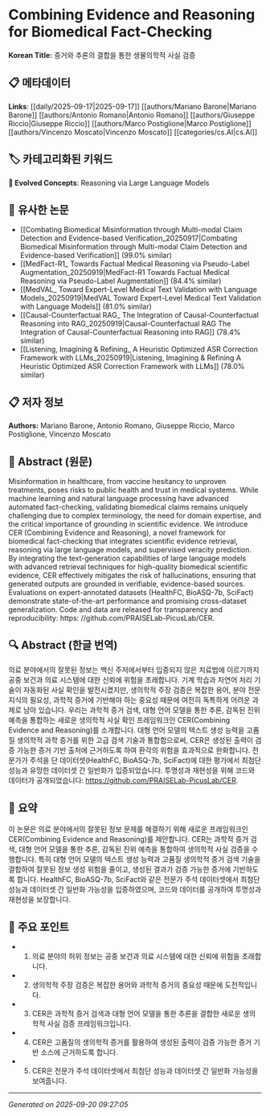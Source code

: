 # Combining Evidence and Reasoning for Biomedical Fact-Checking

**Korean Title:** 증거와 추론의 결합을 통한 생물의학적 사실 검증

## 📋 메타데이터

**Links**: [[daily/2025-09-17|2025-09-17]] [[authors/Mariano Barone|Mariano Barone]] [[authors/Antonio Romano|Antonio Romano]] [[authors/Giuseppe Riccio|Giuseppe Riccio]] [[authors/Marco Postiglione|Marco Postiglione]] [[authors/Vincenzo Moscato|Vincenzo Moscato]] [[categories/cs.AI|cs.AI]]

## 🏷️ 카테고리화된 키워드
**🚀 Evolved Concepts**: Reasoning via Large Language Models

## 🔗 유사한 논문
- [[Combating Biomedical Misinformation through Multi-modal Claim Detection and Evidence-based Verification_20250917|Combating Biomedical Misinformation through Multi-modal Claim Detection and Evidence-based Verification]] (99.0% similar)
- [[MedFact-R1_ Towards Factual Medical Reasoning via Pseudo-Label Augmentation_20250919|MedFact-R1 Towards Factual Medical Reasoning via Pseudo-Label Augmentation]] (84.4% similar)
- [[MedVAL_ Toward Expert-Level Medical Text Validation with Language Models_20250919|MedVAL Toward Expert-Level Medical Text Validation with Language Models]] (81.0% similar)
- [[Causal-Counterfactual RAG_ The Integration of Causal-Counterfactual Reasoning into RAG_20250919|Causal-Counterfactual RAG The Integration of Causal-Counterfactual Reasoning into RAG]] (78.4% similar)
- [[Listening, Imagining & Refining_ A Heuristic Optimized ASR Correction Framework with LLMs_20250919|Listening, Imagining & Refining A Heuristic Optimized ASR Correction Framework with LLMs]] (78.0% similar)

## 📋 저자 정보

**Authors:** Mariano Barone, Antonio Romano, Giuseppe Riccio, Marco Postiglione, Vincenzo Moscato

## 📄 Abstract (원문)

Misinformation in healthcare, from vaccine hesitancy to unproven treatments,
poses risks to public health and trust in medical systems. While machine
learning and natural language processing have advanced automated fact-checking,
validating biomedical claims remains uniquely challenging due to complex
terminology, the need for domain expertise, and the critical importance of
grounding in scientific evidence. We introduce CER (Combining Evidence and
Reasoning), a novel framework for biomedical fact-checking that integrates
scientific evidence retrieval, reasoning via large language models, and
supervised veracity prediction. By integrating the text-generation capabilities
of large language models with advanced retrieval techniques for high-quality
biomedical scientific evidence, CER effectively mitigates the risk of
hallucinations, ensuring that generated outputs are grounded in verifiable,
evidence-based sources. Evaluations on expert-annotated datasets (HealthFC,
BioASQ-7b, SciFact) demonstrate state-of-the-art performance and promising
cross-dataset generalization. Code and data are released for transparency and
reproducibility: https: //github.com/PRAISELab-PicusLab/CER.

## 🔍 Abstract (한글 번역)

의료 분야에서의 잘못된 정보는 백신 주저에서부터 입증되지 않은 치료법에 이르기까지 공중 보건과 의료 시스템에 대한 신뢰에 위험을 초래합니다. 기계 학습과 자연어 처리 기술이 자동화된 사실 확인을 발전시켰지만, 생의학적 주장 검증은 복잡한 용어, 분야 전문 지식의 필요성, 과학적 증거에 기반해야 하는 중요성 때문에 여전히 독특하게 어려운 과제로 남아 있습니다. 우리는 과학적 증거 검색, 대형 언어 모델을 통한 추론, 감독된 진위 예측을 통합하는 새로운 생의학적 사실 확인 프레임워크인 CER(Combining Evidence and Reasoning)를 소개합니다. 대형 언어 모델의 텍스트 생성 능력을 고품질 생의학적 과학 증거를 위한 고급 검색 기술과 통합함으로써, CER은 생성된 출력이 검증 가능한 증거 기반 출처에 근거하도록 하여 환각의 위험을 효과적으로 완화합니다. 전문가가 주석을 단 데이터셋(HealthFC, BioASQ-7b, SciFact)에 대한 평가에서 최첨단 성능과 유망한 데이터셋 간 일반화가 입증되었습니다. 투명성과 재현성을 위해 코드와 데이터가 공개되었습니다: https://github.com/PRAISELab-PicusLab/CER.

## 📝 요약

이 논문은 의료 분야에서의 잘못된 정보 문제를 해결하기 위해 새로운 프레임워크인 CER(Combining Evidence and Reasoning)를 제안합니다. CER는 과학적 증거 검색, 대형 언어 모델을 통한 추론, 감독된 진위 예측을 통합하여 생의학적 사실 검증을 수행합니다. 특히 대형 언어 모델의 텍스트 생성 능력과 고품질 생의학적 증거 검색 기술을 결합하여 잘못된 정보 생성 위험을 줄이고, 생성된 결과가 검증 가능한 증거에 기반하도록 합니다. HealthFC, BioASQ-7b, SciFact와 같은 전문가 주석 데이터셋에서 최첨단 성능과 데이터셋 간 일반화 가능성을 입증하였으며, 코드와 데이터를 공개하여 투명성과 재현성을 보장합니다.

## 🎯 주요 포인트

- 1. 의료 분야의 허위 정보는 공중 보건과 의료 시스템에 대한 신뢰에 위험을 초래합니다.

- 2. 생의학적 주장 검증은 복잡한 용어와 과학적 증거의 중요성 때문에 도전적입니다.

- 3. CER은 과학적 증거 검색과 대형 언어 모델을 통한 추론을 결합한 새로운 생의학적 사실 검증 프레임워크입니다.

- 4. CER은 고품질의 생의학적 증거를 활용하여 생성된 출력이 검증 가능한 증거 기반 소스에 근거하도록 합니다.

- 5. CER은 전문가 주석 데이터셋에서 최첨단 성능과 데이터셋 간 일반화 가능성을 보여줍니다.

---

*Generated on 2025-09-20 09:27:05*